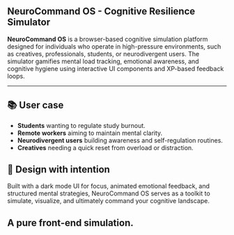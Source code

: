 ## NeuroCommand OS - Cognitive Resilience Simulator

**NeuroCommand OS** is a browser-based cognitive simulation platform designed for individuals who operate in high-pressure environments, such as creatives, professionals, students, or neurodivergent users. The simulator gamifies mental load tracking, emotional awareness, and cognitive hygiene using interactive UI components and XP-based feedback loops.

---

## 📚 User case

- **Students** wanting to regulate study burnout.
- **Remote workers** aiming to maintain mental clarity.
- **Neurodivergent users** building awareness and self-regulation routines.
- **Creatives** needing a quick reset from overload or distraction.

## 🧠  Design with intention

Built with a dark mode UI for focus, animated emotional feedback, and structured mental strategies,
NeuroCommand OS serves as a toolkit to simulate, visualize, and ultimately command your cognitive landscape.

A pure front-end simulation.
---
